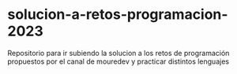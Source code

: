 # solucion-a-retos-programacion-2023
Repositorio para ir subiendo la solucion a los retos de programación propuestos por el canal de mouredev y practicar distintos lenguajes
